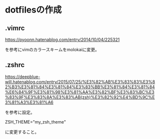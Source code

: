  # dotfilesの作成


## .vimrc
https://pyoonn.hatenablog.com/entry/2014/10/04/225321

を参考にvimのカラースキームをmolokaiに変更。

## .zshrc
https://deepblue-will.hatenablog.com/entry/2015/07/25/%E3%82%AB%E3%83%83%E3%82%B3%E3%81%84%E3%81%84%E3%83%BB%E3%81%84%E3%81%84%E6%84%9F%E3%81%98%E3%81%AA%E3%82%BF%E3%83%BC%E3%83%9F%E3%83%8A%E3%83%AB(zsh)%E3%82%92%E4%BD%9C%E3%81%A3%E3%81%A6

を参考に設定。

ZSH_THEME="my_zsh_theme"

に変更すること。

